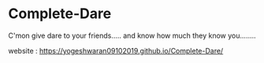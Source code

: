 # Complete-Dare
C'mon give dare to your friends..... and know how much they know you........


website : https://yogeshwaran09102019.github.io/Complete-Dare/
